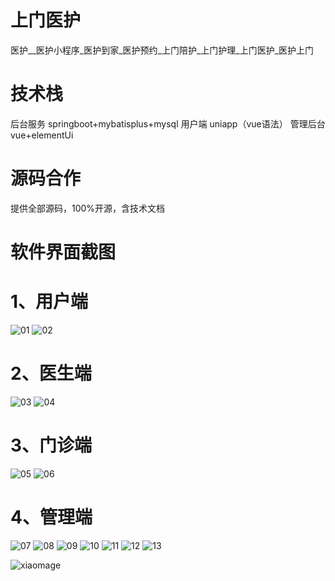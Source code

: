 # 上门医护

医护__医护小程序_医护到家_医护预约_上门陪护_上门护理_上门医护_医护上门

# 技术栈

后台服务 springboot+mybatisplus+mysql 用户端 uniapp（vue语法） 管理后台 vue+elementUi

# 源码合作

提供全部源码，100%开源，含技术文档

# 软件界面截图

# 1、用户端

![01](https://github.com/user-attachments/assets/b28b86a1-b9a9-4d31-a57d-63e6c2247b5f)
![02](https://github.com/user-attachments/assets/93e78097-1728-44c2-b156-73068711b3ab)

# 2、医生端
![03](https://github.com/user-attachments/assets/941b7e0e-a2d9-471b-aa86-98d60ab9769b)
![04](https://github.com/user-attachments/assets/452e6b5c-a400-4ef9-ba69-f93cf1a29bf8)



# 3、门诊端

![05](https://github.com/user-attachments/assets/d838ae6c-e6b0-4a60-b1aa-3c6504a8a172)
![06](https://github.com/user-attachments/assets/b9a257e2-ad65-46e2-8241-4e7e84298591)



# 4、管理端

![07](https://github.com/user-attachments/assets/e2703029-63f6-40db-9546-5aa4672f0edc)
![08](https://github.com/user-attachments/assets/66bae674-7e3d-406c-9b93-2752130fc351)
![09](https://github.com/user-attachments/assets/73346335-242f-4614-85c3-d833b06e8a6a)
![10](https://github.com/user-attachments/assets/66542fd9-7075-4e66-852f-f95586440761)
![11](https://github.com/user-attachments/assets/2bad0995-974b-4ae8-8330-f8640d7fd7e2)
![12](https://github.com/user-attachments/assets/7d60bc8d-b2c0-47ab-944f-9304133392eb)
![13](https://github.com/user-attachments/assets/f5ffe73e-a5fe-4352-8a8e-ac06f1512518)

![xiaomage](https://github.com/user-attachments/assets/f0334339-f074-4320-bc3f-8383d48841a2)







